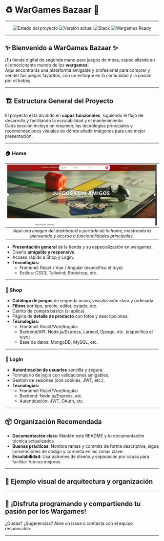 # ♻️ WarGames Bazaar 🎲

<!--
[ Aquí va la imagen principal de cabecera de la web. Añádela justo debajo de este comentario.  
Ejemplo:  
![Header principal](assets/header.jpg)  
]
-->

---

<p align="center">
  <img src="https://img.shields.io/badge/Estado-%F0%9F%9A%A7%20En%20Desarrollo-yellow" alt="Estado del proyecto" />
  <img src="https://img.shields.io/badge/Versi%C3%B3n-1.0.0-blue" alt="Versión actual" />
  <img src="https://img.shields.io/badge/Stack-Full%20Stack-green" alt="Stack" />
  <img src="https://img.shields.io/badge/Wargames%20Ready-%F0%9F%A7%AA-lightgrey" alt="Wargames Ready" />
</p>

---

## ✨ Bienvenido a **WarGames Bazaar** ✨

<!-- [Aquí puedes poner una imagen del dashboard de la Home o una captura principal de la web. Ejemplo:  
![Home Screenshot](assets/home.png) ] -->

¡Tu tienda digital de segunda mano para juegos de mesa, especializada en el emocionante mundo de los **wargames**!  
Aquí encontrarás una plataforma amigable y profesional para comprar y vender tus juegos favoritos, con un enfoque en la comunidad y la pasión por el hobby.

---

## 🏗️ Estructura General del Proyecto

El proyecto está dividido en **capas funcionales**, siguiendo el flujo de desarrollo y facilitando la escalabilidad y el mantenimiento.  
Cada sección incluye un resumen, las tecnologías principales y recomendaciones visuales de dónde añadir imágenes para una mejor presentación.

---

### 🏠 Home

| ![image1](view/images/readme/portada.jpg) |
|:-:|
| _Aquí una imagen del dashboard o portada de la home, mostrando la bienvenida y acceso a funcionalidades principales._ |

- **Presentación general** de la tienda y su especialización en wargames.
- Diseño **amigable y responsivo**.
- Acceso rápido a Shop y Login.
- **Tecnologías:**  
  - Frontend: React / Vue / Angular (especifica el tuyo)
  - Estilos: CSS3, Tailwind, Bootstrap, etc.

---

### 🛒 Shop

<!-- [Aquí puedes añadir una imagen de la vista de productos o catálogo, mostrando varios juegos de mesa. Ejemplo:  
![Shop Screenshot](assets/shop.png) ] -->

- **Catálogo de juegos** de segunda mano, visualización clara y ordenada.
- **Filtros** por tipo, precio, editor, estado, etc.
- Carrito de compra básico (si aplica).
- Página de **detalle de producto** con fotos y descripciones.
- **Tecnologías:**  
  - Frontend: React/Vue/Angular
  - Backend/API: Node.js/Express, Laravel, Django, etc. (especifica el tuyo)
  - Base de datos: MongoDB, MySQL, etc.

---

### 🔐 Login

<!-- [Aquí imagen del formulario de login, con algún detalle visual. Ejemplo:  
![Login Screenshot](assets/login.png) ] -->

- **Autenticación de usuarios** sencilla y segura.
- Formulario de login con validaciones amigables.
- Gestión de sesiones (con cookies, JWT, etc.).
- **Tecnologías:**  
  - Frontend: React/Vue/Angular
  - Backend: Node.js/Express, etc.
  - Autenticación: JWT, OAuth, etc.

---

## 📦 Organización Recomendada

- **Documentación clara**: Mantén este README y tu documentación técnica actualizados.
- **Buenas prácticas**: Nombra ramas y commits de forma descriptiva, sigue convenciones de código y comenta en las zonas clave.
- **Escalabilidad**: Usa patrones de diseño y separación por capas para facilitar futuras mejoras.

---

## 🎨 Ejemplo visual de arquitectura y organización

<!-- [Aquí puedes añadir un diagrama visual de la arquitectura tecnológica o el flujo de la aplicación. Ejemplo:  
![Arquitectura](assets/arquitectura.png) ] -->

---

## 🚀 ¡Disfruta programando y compartiendo tu pasión por los Wargames!

¿Dudas? ¿Sugerencias? Abre un issue o contacta con el equipo responsable.

---
